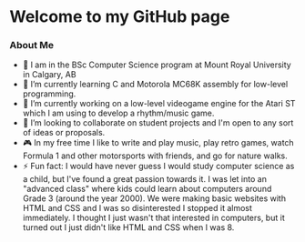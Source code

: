 <!--
**abois526/abois526** is a ✨ _special_ ✨ repository because its `README.md` (this file) appears on your GitHub profile.
-->

# Welcome to my GitHub page

### About Me

- 📍 I am in the BSc Computer Science program at Mount Royal University in Calgary, AB
- 🌱 I’m currently learning C and Motorola MC68K assembly for low-level programming.
- 🔭 I’m currently working on a low-level videogame engine for the Atari ST which I am using to develop a rhythm/music game. 
- 👯 I’m looking to collaborate on student projects and I'm open to any sort of ideas or proposals. 
- 🎮 In my free time I like to write and play music, play retro games, watch Formula 1 and other motorsports with friends, and go for nature walks. 
- ⚡ Fun fact: I would have never guess I would study computer science as a child, but I've found a great passion towards it. I was let into an "advanced class" where kids could learn about computers around Grade 3 (around the year 2000). We were making basic websites with HTML and CSS and I was so disinterested I stopped it almost immediately. I thought I just wasn't that interested in computers, but it turned out I just didn't like HTML and CSS when I was 8.
